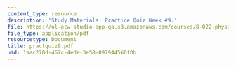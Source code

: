 ```yaml
---
content_type: resource
description: 'Study Materials: Practice Quiz Week #9.'
file: https://ol-ocw-studio-app-qa.s3.amazonaws.com/courses/8-022-physics-ii-electricity-and-magnetism-fall-2002/1aac270d467c4ede3e58097944560f0b_practquiz9.pdf
file_type: application/pdf
resourcetype: Document
title: practquiz9.pdf
uid: 1aac270d-467c-4ede-3e58-097944560f0b
---
```

